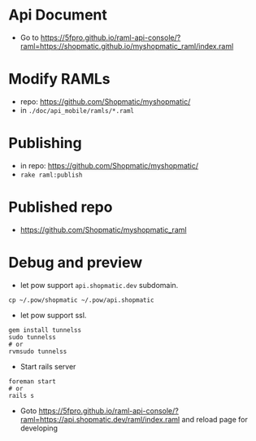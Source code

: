 # Api Document

- Go to https://5fpro.github.io/raml-api-console/?raml=https://shopmatic.github.io/myshopmatic_raml/index.raml

# Modify RAMLs

- repo: https://github.com/Shopmatic/myshopmatic/
- in `./doc/api_mobile/ramls/*.raml`

# Publishing

- in repo: https://github.com/Shopmatic/myshopmatic/
- `rake raml:publish`

# Published repo

- https://github.com/Shopmatic/myshopmatic_raml

# Debug and preview

- let pow support `api.shopmatic.dev` subdomain.

```
cp ~/.pow/shopmatic ~/.pow/api.shopmatic
```

- let pow support ssl.

```
gem install tunnelss
sudo tunnelss
# or
rvmsudo tunnelss
```

- Start rails server

```
foreman start
# or
rails s
```

- Goto https://5fpro.github.io/raml-api-console/?raml=https://api.shopmatic.dev/raml/index.raml and reload page for developing
